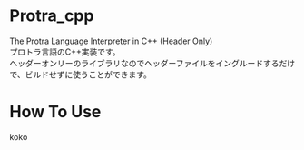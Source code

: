 # Protra_cpp
The Protra Language Interpreter in C++ (Header Only)   
プロトラ言語のC++実装です。  
ヘッダーオンリーのライブラリなのでヘッダーファイルをイングルードするだけで、ビルドせずに使うことができます。  

# How To Use

koko  


